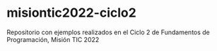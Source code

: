 # misiontic2022-ciclo2
Repositorio con ejemplos realizados en el Ciclo 2 de Fundamentos de Programación, Misión TIC 2022
